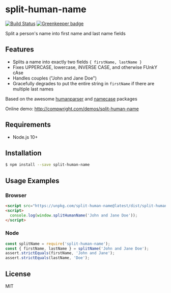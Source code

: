 # split-human-name

[![Build Status](https://travis-ci.org/compwright/split-human-name.svg?branch=master)](https://travis-ci.org/compwright/split-human-name) [![Greenkeeper badge](https://badges.greenkeeper.io/compwright/split-human-name.svg)](https://greenkeeper.io/)

Split a person's name into first name and last name fields

## Features

* Splits a name into exactly two fields `{ firstName, lastName }`
* Fixes UPPERCASE, lowercase, iNVERSE CASE, and otherwise FUnkY cAse
* Handles couples ("John and Jane Doe")
* Gracefully degrades to put the entire string in `firstName` if there are multiple last names

Based on the awesome [humanparser](https://www.npmjs.com/package/humanparser) and [namecase](https://www.npmjs.com/package/namecase) packages

Online demo: http://compwright.com/demos/split-human-name

## Requirements

* Node.js 10+

## Installation

```bash
$ npm install --save split-human-name
```

## Usage Examples

### Browser

```html
<script src="https://unpkg.com/split-human-name@latest/dist/split-human-name.min.js"></script>
<script>
  console.log(window.splitHumanName('John and Jane Doe'));
</script>
```

### Node

```javascript
const splitName = require('split-human-name');
const { firstName, lastName } = splitName('John and Jane Doe');
assert.strictEquals(firstName, 'John and Jane');
assert.strictEquals(lastName, 'Doe');
```

## License

MIT
